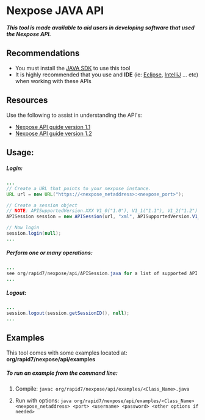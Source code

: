 # Nexpose JAVA API
_**This tool is made available to aid users in developing software that used the Nexpose API.**_

## Recommendations
- You must install the [JAVA SDK](http://www.oracle.com/technetwork/java/javase/downloads/jdk-7u3-download-1501626.html) to use this tool
- It is highly recommended that you use and **IDE** (ie: [Eclipse](http://www.eclipse.org/downloads/), [IntelliJ](http://www.jetbrains.com/idea/download/) ... etc) when working with these APIs

## Resources
Use the following to assist in understanding the API's:  
- [Nexpose API guide version 1.1](http://download2.rapid7.com/download/NeXpose-v4/NeXpose_API_v1.1_Guide.pdf)  
- [Nexpose API guide version 1.2](http://download2.rapid7.com/download/NeXpose-v4/NeXpose_Extended_API_v1.2_Guide.pdf)

## Usage:

##### Login:

```java
...
// Create a URL that points to your nexpose instance.
URL url = new URL("https://<nexpose_netaddress>:<nexpose_port>");

// Create a session object
// NOTE: APISupportedVersion.XXX V1_0("1.0"), V1_1("1.1"), V1_2("1.2") These correspond the API version  
APISession session = new APISession(url, "xml", APISupportedVersion.V1_2, <username>, <password>));

// Now login
session.login(null);
...
```

##### Perform one or many operations:

```java
...   
see org/rapid7/nexpose/api/APISession.java for a list of supported API operations.   
...
```
   
##### Logout:

```java
...
session.logout(session.getSessionID(), null);
...
```   
   
## Examples
This tool comes with some examples located at:
**org/rapid7/nexpose/api/examples**


##### To run an example from the command line:
1. Compile: 
`javac org/rapid7/nexpose/api/examples/<Class_Name>.java`
   
2. Run with options:
`java org/rapid7/nexpose/api/examples/<Class_Name> <nexpose_netaddress> <port> <username> <password> <other options if needed>`

